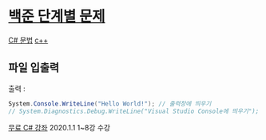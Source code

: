 # [백준 단계별 문제](https://www.acmicpc.net/step)
[C# 문법](https://namu.wiki/w/C%23/%EB%AC%B8%EB%B2%95)
[c++](https://namu.wiki/w/C%2B%2B/%EB%AC%B8%EB%B2%95)

## 파일 입출력

출력 : 
```cs
System.Console.WriteLine("Hello World!"); // 출력창에 띄우기
// System.Diagnostics.Debug.WriteLine("Visual Studio Console에 띄우기");
```

[무료 C# 강좌](https://www.youtube.com/watch?v=dTc_Ty9D_wo&list=PL4SIC1d_ab-Y-bBKojxhtFWwNpawMM1h5)
2020.1.1 1~8강 수강 
